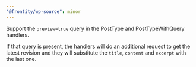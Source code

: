 ```yaml
---
"@frontity/wp-source": minor
---
```


Support the `preview=true` query in the PostType and PostTypeWithQuery handlers.

If that query is present, the handlers will do an additional request to get
the latest revision and they will substitute the `title`, `content` and
`excerpt` with the last one.
